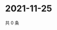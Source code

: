 # 2021-11-25

共 0 条

<!-- BEGIN WEIBO -->
<!-- 最后更新时间 Thu Nov 25 2021 03:12:13 GMT+0800 (China Standard Time) -->

<!-- END WEIBO -->

